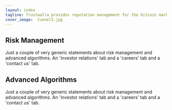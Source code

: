 ```yaml
---
layout: index
tagline: Trustwalla provides reputation management for the bitcoin marketplace.
cover_image:  tunnel2.jpg
---
```


## Risk Management

Just a couple of very generic statements about risk management and advanced algorithms.  An 'investor relations' tab and a 'careers' tab and a 'contact us' tab.

## Advanced Algorithms

Just a couple of very generic statements about risk management and advanced algorithms.  An 'investor relations' tab and a 'careers' tab and a 'contact us' tab.   
